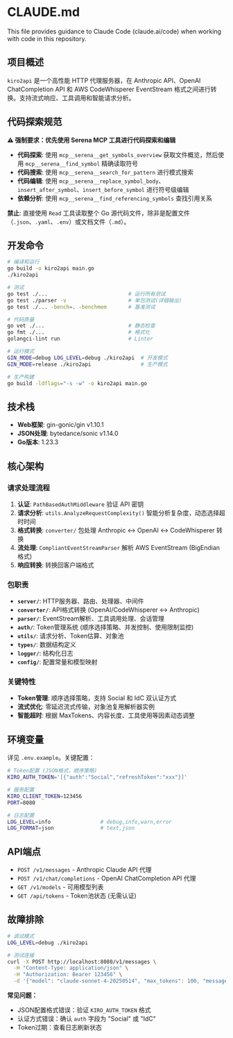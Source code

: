 # CLAUDE.md

This file provides guidance to Claude Code (claude.ai/code) when working with code in this repository.

## 项目概述

`kiro2api` 是一个高性能 HTTP 代理服务器，在 Anthropic API、OpenAI ChatCompletion API 和 AWS CodeWhisperer EventStream 格式之间进行转换。支持流式响应、工具调用和智能请求分析。

## 代码探索规范

**⚠️ 强制要求：优先使用 Serena MCP 工具进行代码探索和编辑**

- **代码探索**: 使用 `mcp__serena__get_symbols_overview` 获取文件概览，然后使用 `mcp__serena__find_symbol` 精确读取符号
- **代码搜索**: 使用 `mcp__serena__search_for_pattern` 进行模式搜索
- **代码编辑**: 使用 `mcp__serena__replace_symbol_body`、`insert_after_symbol`、`insert_before_symbol` 进行符号级编辑
- **依赖分析**: 使用 `mcp__serena__find_referencing_symbols` 查找引用关系

**禁止**: 直接使用 `Read` 工具读取整个 Go 源代码文件，除非是配置文件（`.json`、`.yaml`、`.env`）或文档文件（`.md`）。

## 开发命令

```bash
# 编译和运行
go build -o kiro2api main.go
./kiro2api

# 测试
go test ./...                          # 运行所有测试
go test ./parser -v                    # 单包测试(详细输出)
go test ./... -bench=. -benchmem       # 基准测试

# 代码质量
go vet ./...                           # 静态检查
go fmt ./...                           # 格式化
golangci-lint run                      # Linter

# 运行模式
GIN_MODE=debug LOG_LEVEL=debug ./kiro2api  # 开发模式
GIN_MODE=release ./kiro2api                # 生产模式

# 生产构建
go build -ldflags="-s -w" -o kiro2api main.go
```

## 技术栈

- **Web框架**: gin-gonic/gin v1.10.1
- **JSON处理**: bytedance/sonic v1.14.0
- **Go版本**: 1.23.3

## 核心架构

### 请求处理流程
1. **认证**: `PathBasedAuthMiddleware` 验证 API 密钥
2. **请求分析**: `utils.AnalyzeRequestComplexity()` 智能分析复杂度，动态选择超时时间
3. **格式转换**: `converter/` 包处理 Anthropic ↔ OpenAI ↔ CodeWhisperer 转换
4. **流处理**: `CompliantEventStreamParser` 解析 AWS EventStream (BigEndian格式)
5. **响应转换**: 转换回客户端格式

### 包职责
- **`server/`**: HTTP服务器、路由、处理器、中间件
- **`converter/`**: API格式转换 (OpenAI/CodeWhisperer ↔ Anthropic)
- **`parser/`**: EventStream解析、工具调用处理、会话管理
- **`auth/`**: Token管理系统 (顺序选择策略、并发控制、使用限制监控)
- **`utils/`**: 请求分析、Token估算、对象池
- **`types/`**: 数据结构定义
- **`logger/`**: 结构化日志
- **`config/`**: 配置常量和模型映射

### 关键特性
- **Token管理**: 顺序选择策略，支持 Social 和 IdC 双认证方式
- **流式优化**: 零延迟流式传输，对象池复用解析器实例
- **智能超时**: 根据 MaxTokens、内容长度、工具使用等因素动态调整

## 环境变量

详见 `.env.example`。关键配置：

```bash
# Token配置 (JSON格式，顺序策略)
KIRO_AUTH_TOKEN='[{"auth":"Social","refreshToken":"xxx"}]'

# 服务配置
KIRO_CLIENT_TOKEN=123456
PORT=8080

# 日志配置
LOG_LEVEL=info                # debug,info,warn,error
LOG_FORMAT=json               # text,json
```

## API端点

- `POST /v1/messages` - Anthropic Claude API 代理
- `POST /v1/chat/completions` - OpenAI ChatCompletion API 代理
- `GET /v1/models` - 可用模型列表
- `GET /api/tokens` - Token池状态 (无需认证)

## 故障排除

```bash
# 调试模式
LOG_LEVEL=debug ./kiro2api

# 测试连接
curl -X POST http://localhost:8080/v1/messages \
  -H "Content-Type: application/json" \
  -H "Authorization: Bearer 123456" \
  -d '{"model": "claude-sonnet-4-20250514", "max_tokens": 100, "messages": [{"role": "user", "content": "测试"}]}'
```

**常见问题：**
- JSON配置格式错误：验证 `KIRO_AUTH_TOKEN` 格式
- 认证方式错误：确认 `auth` 字段为 "Social" 或 "IdC"
- Token过期：查看日志刷新状态
